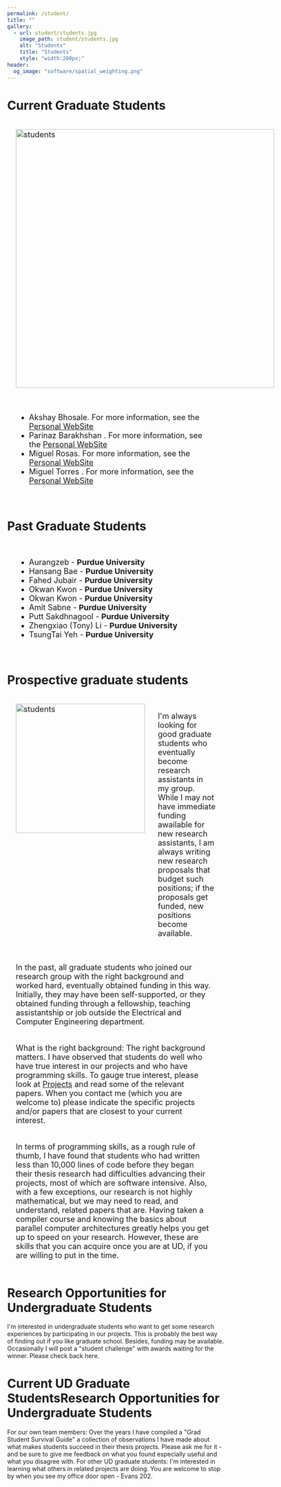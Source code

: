 ```yaml
---
permalink: /student/
title: ""
gallery:
  - url: student/students.jpg
    image_path: student/students.jpg
    alt: "Students"
    title: "Students"
    style: "width:200px;"
header:
  og_image: "software/spatial_weighting.png"
---
```


<head>
<style>
.grid-container {
  display: grid;
  column-gap: 10px;
  grid-template-columns: auto auto;
  padding: 10px;
}
.grid-container2 {
  display: grid;
  column-gap: 10px;
  grid-template-columns: auto;
  padding: 10px;
}
.grid-item {
  padding: 10px;
  font-size: 18px;
  text-align: left;
}
</style>
</head>

# Current Graduate Students

<div class="grid-container">
  <div class="grid-item" >
  	 <img  src="../images/student/GroupPhoto.jpg" width="600"  height="600" alt="students"/>
  </div>
</div> 


<div class="grid-container">
 <div class="grid-item">
 <ul>
  
  <li>Akshay Bhosale. For more information, see the <a href="https://subscripted-subscript.akshayud.me/">Personal WebSite</a></li>
  <li>Parinaz Barakhshan . For more information, see the <a href="https://sites.udel.edu/parinazb/">Personal WebSite</a></li>     
  <li>Miguel Rosas. For more information, see the <a href="https://sites.udel.edu/parinazb/">Personal WebSite</a></li>           
	<li>Miguel Torres . For more information, see the <a href="https://sites.udel.edu/parinazb/">Personal WebSite</a></li>     
	</ul>
 </div>
</div>

# Past Graduate Students
<div class="grid-container">
 <div class="grid-item">
 <ul> 
  <li>Aurangzeb - <strong>Purdue University</strong></li>
  <li>Hansang Bae - <strong>Purdue University</strong></li>
  <li>	Fahed Jubair - <strong>Purdue University</strong></li>
  <li>Okwan Kwon - <strong>Purdue University</strong></li>
  <li>Okwan Kwon - <strong>Purdue University</strong></li>
  <li>Amit Sabne - <strong>Purdue University</strong></li>
  <li>Putt Sakdhnagool - <strong>Purdue University</strong></li>
  <li>Zhengxiao (Tony) Li - <strong>Purdue University</strong></li>
  <li>TsungTai Yeh - <strong>Purdue University</strong></li>   
	</ul>
 </div>
</div>



# Prospective graduate students

<div class="grid-container">
  <div class="grid-item">
  	 <img  src="../images/student/students.jpg" width="300"  height="300" alt="students">
  </div>
  <div class="grid-item">
  	<p align="left" >
        I'm always looking for good graduate students who eventually become research assistants in my group. While I may not have immediate funding awailable for new research assistants, I am always writing new research proposals that budget such positions; if the proposals get funded, new positions become available. 
      </p>
  
  </div>
</div>
<div class="grid-container">
 <div class="grid-item">
In the past, all graduate students who joined our research group with the right background and worked hard, eventually obtained funding in this way. Initially, they may have been self-supported, or they obtained funding through a fellowship, teaching assistantship or job outside the Electrical and Computer Engineering department.
 </div>
</div>

<div class="grid-container">
 <div class="grid-item">
 What is the right background: The right background matters. I have observed that students do well who have true interest in our projects and who have programming skills. To gauge true interest, please look at <a href="https://mike31860.github.io/rudolfEigenmann.github.io/research/">Projects</a>  and read some of the relevant papers. When you contact me (which you are welcome to) please indicate the specific projects and/or papers that are closest to your current interest.
 </div>
</div>

<div class="grid-container">
 <div class="grid-item">
In terms of programming skills, as a rough rule of thumb, I have found that students who had written less than 10,000 lines of code before they began their thesis research had difficulties advancing their projects, most of which are software intensive. Also, with a few exceptions, our research is not highly mathematical, but we may need to read, and understand, related papers that are. Having taken a compiler course and knowing the basics about parallel computer architectures greatly helps you get up to speed on your research. However, these are skills that you can acquire once you are at UD, if you are willing to put in the time.
 </div>
</div>

# Research Opportunities for Undergraduate Students

I'm interested in undergraduate students who want to get some research experiences by participating in our projects. This is probably the best way of finding out if you like graduate school. Besides, funding may be available.
Occasionally I will post a "student challenge" with awards waiting for the winner. Please check back here.

# Current UD Graduate StudentsResearch Opportunities for Undergraduate Students

For our own team members: Over the years I have compiled a "Grad Student Survival Guide" a collection of observations I have made about what makes students succeed in their thesis projects. Please ask me for it - and be sure to give me feedback on what you found especially useful and what you disagree with.
For other UD graduate students: I'm interested in learning what others in related projects are doing. You are welcome to stop by when you see my office door open - Evans 202.
